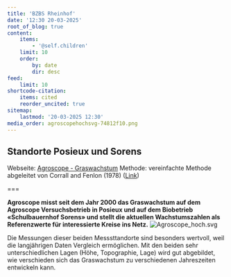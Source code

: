 ```yaml
---
title: 'BZBS Rheinhof'
date: '12:30 20-03-2025'
root_of_blog: true
content:
    items:
        - '@self.children'
    limit: 10
    order:
        by: date
        dir: desc
feed:
    limit: 10
shortcode-citation:
    items: cited
    reorder_uncited: true
sitemap:
    lastmod: '20-03-2025 12:30'
media_order: agroscopehochsvg-74812f10.png
---
```


## Standorte Posieux und Sorens 

Webseite:  [Agroscope - Graswachstum](https://www.agroscope.admin.ch/agroscope/de/home/services/dienste/futtermittel/weidemanagement/graswachstum.html)
Methode: vereinfachte Methode abgeleitet von Corrall and Fenlon (1978)  ([Link](https://www.agroscope.admin.ch/agroscope/de/home/services/dienste/futtermittel/weidemanagement/graswachstum/erhebungsmethode.html))

===

**Agroscope misst seit dem Jahr 2000 das Graswachstum auf dem Agroscope Versuchsbetrieb in Posieux und auf dem Biobetrieb «Schulbauernhof Sorens» und stellt die aktuellen Wachstumszahlen als Referenzwerte für interessierte Kreise ins Netz.**
 ![Agroscope_hoch.svg](Agroscope_hoch.svg.png?resize=200,200 "Agroscope_hoch.svg")
 
Die Messungen dieser beiden Messsttandorte sind besonders wertvoll, weil die langjährigen Daten Vergleich ermöglichen. Mit den beiden sehr unterschiedlichen Lagen (Höhe, Topographie, Lage) wird gut abgebildet, wie verschieden sich das Graswachstum zu verschiedenen Jahreszeiten entwickeln kann. 
